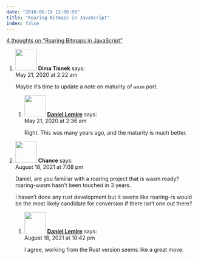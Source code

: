 ```yaml
---
date: "2018-06-19 12:00:00"
title: "Roaring Bitmaps in JavaScript"
index: false
---
```


[4 thoughts on &ldquo;Roaring Bitmaps in JavaScript&rdquo;](/lemire/blog/2018/06-19-roaring-bitmaps-in-javascript)

<ol class="comment-list">
<li id="comment-515304" class="comment even thread-even depth-1 parent">
<div class="comment-author vcard">
<img alt src="https://secure.gravatar.com/avatar/3e9622192e033920c6387f061ace6d1d?s=56&#038;d=mm&#038;r=g" srcset="https://secure.gravatar.com/avatar/3e9622192e033920c6387f061ace6d1d?s=112&#038;d=mm&#038;r=g 2x" class="avatar avatar-56 photo" height="56" width="56" decoding="async" /> <b class="fn">Dima Tisnek</b> <span class="says">says:</span> </div>
<div class="comment-metadata"><time datetime="2020-05-21T02:22:59+00:00">May 21, 2020 at 2:22 am</time></a> </div>
<div class="comment-content">
<p>Maybe it&rsquo;s time to update a note on maturity of <code>wasm</code> port.</p>
</div>
<ol class="children">
<li id="comment-515327" class="comment byuser comment-author-lemire bypostauthor odd alt depth-2">
<div class="comment-author vcard">
<img alt src="https://secure.gravatar.com/avatar/2ca999bef9535950f5b84281a4dab006?s=56&#038;d=mm&#038;r=g" srcset="https://secure.gravatar.com/avatar/2ca999bef9535950f5b84281a4dab006?s=112&#038;d=mm&#038;r=g 2x" class="avatar avatar-56 photo" height="56" width="56" decoding="async" /> <b class="fn"><a href="https://lemire.me/en/" class="url" rel="ugc">Daniel Lemire</a></b> <span class="says">says:</span> </div>
<div class="comment-metadata"><time datetime="2020-05-21T02:36:43+00:00">May 21, 2020 at 2:36 am</time></a> </div>
<div class="comment-content">
<p>Right. This was many years ago, and the maturity is much better.</p>
</div>
</li>
</ol>
</li>
<li id="comment-595153" class="comment even thread-odd thread-alt depth-1 parent">
<div class="comment-author vcard">
<img alt src="https://secure.gravatar.com/avatar/270984ba396d4bd793181115b87dc790?s=56&#038;d=mm&#038;r=g" srcset="https://secure.gravatar.com/avatar/270984ba396d4bd793181115b87dc790?s=112&#038;d=mm&#038;r=g 2x" class="avatar avatar-56 photo" height="56" width="56" loading="lazy" decoding="async" /> <b class="fn">Chance</b> <span class="says">says:</span> </div>
<div class="comment-metadata"><time datetime="2021-08-18T19:08:30+00:00">August 18, 2021 at 7:08 pm</time></a> </div>
<div class="comment-content">
<p>Daniel, are you familiar with a roaring project that is wasm ready?<br/>
roaring-wasm hasn&rsquo;t been touched in 3 years.</p>
<p>I haven&rsquo;t done any rust development but it seems like roaring-rs would be the most likely candidate for conversion if there isn&rsquo;t one out there?</p>
</div>
<ol class="children">
<li id="comment-595188" class="comment byuser comment-author-lemire bypostauthor odd alt depth-2">
<div class="comment-author vcard">
<img alt src="https://secure.gravatar.com/avatar/2ca999bef9535950f5b84281a4dab006?s=56&#038;d=mm&#038;r=g" srcset="https://secure.gravatar.com/avatar/2ca999bef9535950f5b84281a4dab006?s=112&#038;d=mm&#038;r=g 2x" class="avatar avatar-56 photo" height="56" width="56" loading="lazy" decoding="async" /> <b class="fn"><a href="https://lemire.me/en/" class="url" rel="ugc">Daniel Lemire</a></b> <span class="says">says:</span> </div>
<div class="comment-metadata"><time datetime="2021-08-18T22:42:44+00:00">August 18, 2021 at 10:42 pm</time></a> </div>
<div class="comment-content">
<p>I agree, working from the Rust version seems like a great move.</p>
</div>
</li>
</ol>
</li>
</ol>
